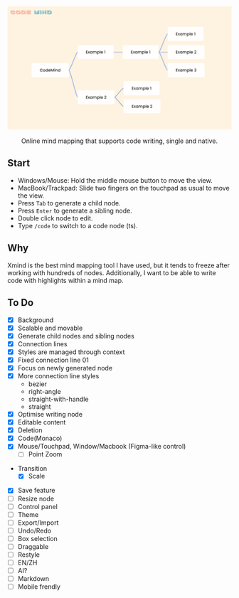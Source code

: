 ![Code Mind](./screenshot.png)

<div align="center">
Online mind mapping that supports code writing, single and native.
</div>

## Start

- Windows/Mouse: Hold the middle mouse button to move the view.
- MacBook/Trackpad: Slide two fingers on the touchpad as usual to move the view.
- Press `Tab` to generate a child node.
- Press `Enter` to generate a sibling node.
- Double click node to edit.
- Type `/code` to switch to a code node (ts).

## Why

Xmind is the best mind mapping tool I have used, but it tends to freeze after working with hundreds of nodes. Additionally, I want to be able to write code with highlights within a mind map.

## To Do

- [x] Background
- [x] Scalable and movable
- [x] Generate child nodes and sibling nodes
- [x] Connection lines
- [x] Styles are managed through context
- [x] Fixed connection line 01
- [x] Focus on newly generated node
- [x] More connection line styles
  - bezier
  - right-angle
  - straight-with-handle
  - straight
- [x] Optimise writing node
- [x] Editable content
- [x] Deletion
- [x] Code(Monaco)
- [x] Mouse/Touchpad, Window/Macbook (Figma-like control)
  - [ ] Point Zoom
- Transition
  - [x] Scale
- [x] Save feature
- [ ] Resize node
- [ ] Control panel
- [ ] Theme
- [ ] Export/Import
- [ ] Undo/Redo
- [ ] Box selection
- [ ] Draggable
- [ ] Restyle
- [ ] EN/ZH
- [ ] AI?
- [ ] Markdown
- [ ] Mobile frendly
